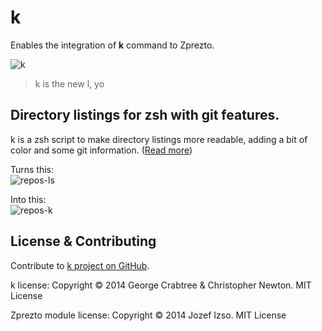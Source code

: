 # k

Enables the integration of **k** command to Zprezto.

![k][1]

> k is the new l, yo

## Directory listings for zsh with git features.

k is a zsh script to make directory listings more readable, adding a bit of color and some git information. ([Read more][2])

Turns this:  
![repos-ls][3]

Into this:  
![repos-k][4]

## License & Contributing

Contribute to [k project on GitHub][5].

k license: Copyright © 2014 George Crabtree & Christopher Newton. MIT License

Zprezto module license: Copyright © 2014 Jozef Izso. MIT License


[1]: https://raw.githubusercontent.com/supercrabtree/k/master/k-logo.png "k logo"
[2]: https://github.com/supercrabtree/k/blob/master/README.md
[3]: https://raw.githubusercontent.com/supercrabtree/k/gh-pages/repos-ls.jpg "ls sample"
[4]: https://raw.githubusercontent.com/supercrabtree/k/gh-pages/repos-k.jpg "k sample"
[5]: https://github.com/supercrabtree/k